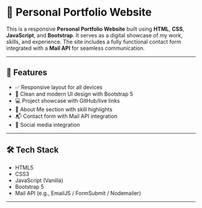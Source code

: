 # 💼 Personal Portfolio Website

This is a responsive **Personal Portfolio Website** built using **HTML**, **CSS**, **JavaScript**, and **Bootstrap**. It serves as a digital showcase of my work, skills, and experience. The site includes a fully functional contact form integrated with a **Mail API** for seamless communication.

--- --
 
## 🚀 Features  

- ✅ Responsive layout for all devices 
- 🎨 Clean and modern UI design with Bootstrap 5 
- 💻 Project showcase with GitHub/live links
- 👤 About Me section with skill highlights
- 📬 Contact form with Mail API integration
- 🔗 Social media integration

---

## 🛠️ Tech Stack

- HTML5 
- CSS3
- JavaScript (Vanilla)
- Bootstrap 5
- Mail API (e.g., EmailJS / FormSubmit / Nodemailer)

---



